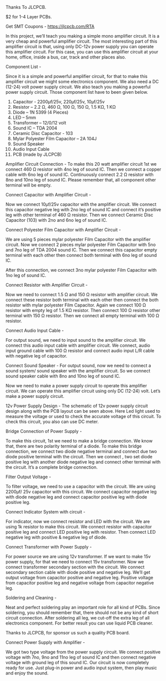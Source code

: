 Thanks To JLCPCB.

$2 for 1-4 Layer PCBs.

Get SMT Coupons - https://jlcpcb.com/RTA


In this project, we’ll teach you making a simple mono amplifier circuit. It is a very cheap and powerful amplifier circuit. The most interesting part of this amplifier circuit is that, using only DC-12v power supply you can operate this amplifier circuit. For this case, you can use this amplifier circuit at your home, office, inside a bus, car, track and other places also.


Component List - 

Since it is a simple and powerful amplifier circuit, for that to make this amplifier circuit we might some electronics component.
We also need a DC (12-24) volt power supply circuit. We also teach you making a powerful power supply circuit.
Those component list have to been given below.


1. Capacitor  - 2200µf/25v, 
		             220µf/25v, 
		              10µf/25v
2. Resistor –  2.2 Ω, 
		           460 Ω, 
		           100 Ω, 
		           150 Ω, 
		          1.5 KΩ, 
                1 KΩ
3. Diode – 1N 5399 (4 Pieces)
4. LED – 5mm
5. Transformer – 12/0/12 volt
6. Sound IC – TDA 2004
7. Ceramic Disc Capacitor - 103
8. Mylar Polyester Film Capacitor – 2A 104J
9. Sound Speaker
10. Audio Input Cable
11. PCB (made by JLCPCB)


Amplifier Circuit Connection - 
To make this 20 watt amplifier circuit 1st we connect 460 Ω resistor with 4no leg of sound IC.
Then we connect a copper cable with 6no leg of sound IC. Continuously connect 2.2 Ω resistor with 8no and 10no leg of sound IC. 
Please remember that, all component other terminal will be empty.


Connect Capacitor with Amplifier Circuit - 

Now we connect 10µf/25v capacitor with the amplifier circuit. 
We connect this capacitor negative leg with 2no leg of sound IC and connect it’s positive leg with other terminal of 460 Ω resistor.
Then we connect Ceramic Disc Capacitor (103) with 2no and 6no leg of sound IC.

Connect Polyester Film Capacitor with Amplifier Circuit - 

We are using 5 pieces mylar polyester Film Capacitor with the amplifier circuit. Now we connect 2 pieces mylar polyester Film Capacitor with 5no and 7no leg of TDA 2004 sound IC.
Then we connect this capacitor empty terminal with each other then connect both terminal with 6no leg of sound IC.

After this connection, we connect 3no mylar polyester Film Capacitor with 1no leg of sound IC.


Connect Resistor with Amplifier Circuit - 

Now we need to connect 1.5 Ω and 150 Ω resistor with amplifier circuit. We connect these resistor both terminal with each other then connect the both resistor with mylar polyester Film Capacitor. Again we connect 100 Ω resistor with empty leg of 1.5 KΩ resistor. 
Then connect 100 Ω resistor other terminal with 150 Ω resistor.
Then we connect all empty terminal with 100 Ω resistor.

Connect Audio Input Cable - 

For output sound, we need to input sound to the amplifier circuit. We connect this audio input cable with amplifier circuit. We connect, audio input ground cable with 100 Ω resistor and connect audio input L/R cable with negative leg of capacitor.


Connect Sound Speaker - 
For output sound, now we need to connect a sound system/ sound speaker with the amplifier circuit. 
So we connect sound speaker cable with 8no and 10no leg of sound IC.


Now we need to make a power supply circuit to operate this amplifier circuit. We can operate this amplifier circuit using only DC (12-24) volt. 
Let’s make a power supply circuit.


12v Power Supply Design - 
The schematic of 12v power supply circuit design along with the PCB layout can be seen above.
Here Led light used to measure the voltage or used to check the accurate voltage of this circuit. To check this circuit, you also can use DC meter.


Bridge Connection of Power Supply - 

To make this circuit, 1st we need to make a bridge connection. We know that, there are two polarity terminal of a diode. 
To make this bridge connection, we connect two diode negative terminal and connect due two diode positive terminal with the circuit. 
Then we connect , two set diode positive leg with another diode negative leg and connect other terminal with the circuit.
It’s a complete bridge connection.


Filter Output Voltage - 

To filter voltage, we need to use a capacitor with the circuit. We are using 2200µf/ 25v capacitor with this circuit.
We connect capacitor negative leg with diode negative leg and connect capacitor positive leg with diode positive leg.


Connect Indicator System with circuit - 

For indicator, now we connect resistor and LED with the circuit. We are using 1k resistor to make this circuit. 
We connect resistor with capacitor positive leg and connect LED positive leg with resistor. 
Then connect LED negative leg with positive & negative leg of diode.


Connect Transformer with Power Supply - 

For power source we are using 12v transformer. If we want to make 15v power supply, for that we need to connect 15v transformer.
Now we connect transformer secondary section with the circuit. We connect secondary section cable with diode positive and negative leg.
We’ll get output voltage from capacitor positive and negative leg.
Positive voltage from capacitor positive leg and negative voltage from capacitor negative leg.


Soldering and Cleaning - 

Neat and perfect soldering play an important role for all kind of PCBs. Since soldering, you should remember that, there should not be any kind of short circuit connection.
After soldering all leg, we cut-off the extra leg of all electronics component. For better result you can use liquid PCB cleaner.


Thanks to JLCPCB, for sponsor us such a quality PCB board.


Connect Power Supply with Amplifier - 

We got two type voltage from the power supply circuit. 
We connect positive voltage with 7no, 9no and 11no leg of sound IC and then connect negative voltage with ground leg of this sound IC.
Our circuit is now completely ready for use. Just plug-in power and audio input system, then play music and enjoy the sound.

